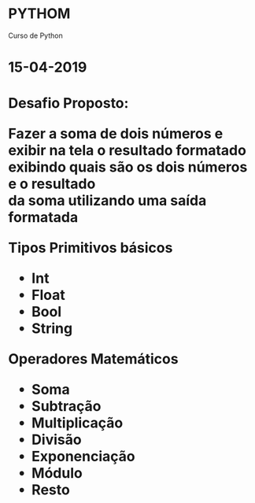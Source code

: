 # PYTHOM
Curso de Python

<h1>15-04-2019<h1>
<p>Desafio Proposto:</p>
Fazer a soma de dois números e exibir na tela o resultado formatado exibindo quais são os dois números e o resultado<br>da soma utilizando uma saída formatada<br>
<p>Tipos Primitivos básicos<br></p>
<p>
  <ul>
    <li>Int
    <li>Float
    <li>Bool
    <li>String
  </ul>
</p>
<p>Operadores Matemáticos<br></b>
<ul>
  <li>Soma
  <li>Subtração 
  <li>Multiplicação
  <li>Divisão
  <li>Exponenciação
  <li>Módulo
  <li>Resto   
</ul>
